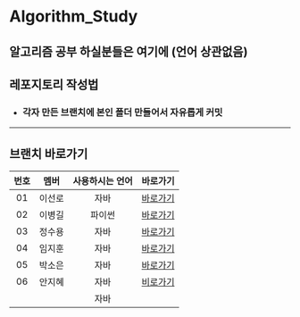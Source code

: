 # Algorithm_Study
## 알고리즘 공부 하실분들은 여기에 (언어 상관없음)

## 레포지토리 작성법
- <h3>각자 만든 브랜치에 본인 폴더 만들어서 자유롭게 커밋</h3>

---

## 브랜치 바로가기

| 번호 |  멤버  |  사용하시는 언어  |     바로가기      | 
| :--: | :--------: | :-----------------: | :---------------: |
|  01  | 이선로 |      자바      | [바로가기][sunro] |
|  02  | 이병길 |     파이썬      | [바로가기][LeeBG] |
|  03  | 정수용 |      자바      | [바로가기][SuYong] |
|  04  | 임지훈 |      자바      | [바로가기][e1mji] |
|  05  | 박소은 |      자바      | [바로가기][Soeun] |
|  06  | 안지혜 |      자바      | [비로가기][AhnJiHye] |
|      |       |      자바      |                     |




[sunro]: https://github.com/Employment-Study/Algorithm_Study/tree/Sunro_Algo
[LeeBG]: https://github.com/Employment-Study/Algorithm_Study/tree/LeeBG
[SuYong]: https://github.com/Employment-Study/Algorithm_Study/tree/Accept
[e1mji]: https://github.com/Employment-Study/Algorithm_Study/tree/e1mji
[Soeun]: https://github.com/Employment-Study/Algorithm_Study/tree/Soeun
[AhnJiHye]: https://github.com/Employment-Study/Algorithm_Study/tree/AhnJiHye
